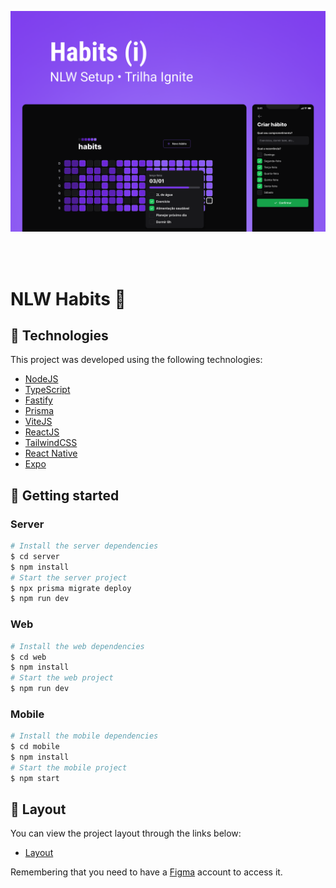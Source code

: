 ![](./.github/cover.png)

<br>
<br>

# NLW Habits 💪

## 🧪 Technologies

This project was developed using the following technologies:

- [NodeJS](https://nodejs.org/)
- [TypeScript](https://www.typescriptlang.org/)
- [Fastify](https://www.fastify.io/)
- [Prisma](https://www.prisma.io/)
- [ViteJS](https://vitejs.dev/)
- [ReactJS](https://reactjs.org/)
- [TailwindCSS](https://tailwindcss.com/)
- [React Native](https://reactnative.dev/)
- [Expo](https://expo.io/)

## 🚀 Getting started

### Server

```bash
# Install the server dependencies
$ cd server
$ npm install
# Start the server project
$ npx prisma migrate deploy
$ npm run dev
```

### Web

```bash
# Install the web dependencies
$ cd web
$ npm install
# Start the web project
$ npm run dev
```

### Mobile

```bash
# Install the mobile dependencies
$ cd mobile
$ npm install
# Start the mobile project
$ npm start
```

## 🔖 Layout

You can view the project layout through the links below:

- [Layout](https://www.figma.com/file/4hvq9vkkX2iJlVDc5XegKB/NLW-Habits?node-id=6%3A343&t=SkdDWliz4AkXWZdV-1)

Remembering that you need to have a [Figma](http://figma.com/) account to access it.
